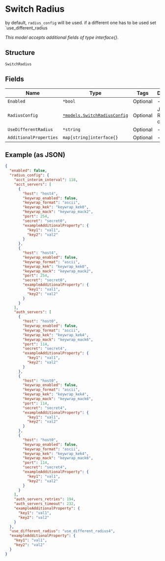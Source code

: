 
# Switch Radius

by default, `radius_config` will be used. if a different one has to be used set `use_different_radius

*This model accepts additional fields of type interface{}.*

## Structure

`SwitchRadius`

## Fields

| Name | Type | Tags | Description |
|  --- | --- | --- | --- |
| `Enabled` | `*bool` | Optional | - |
| `RadiusConfig` | [`*models.SwitchRadiusConfig`](../../doc/models/switch-radius-config.md) | Optional | Junos Radius config |
| `UseDifferentRadius` | `*string` | Optional | - |
| `AdditionalProperties` | `map[string]interface{}` | Optional | - |

## Example (as JSON)

```json
{
  "enabled": false,
  "radius_config": {
    "acct_interim_interval": 118,
    "acct_servers": [
      {
        "host": "host4",
        "keywrap_enabled": false,
        "keywrap_format": "ascii",
        "keywrap_kek": "keywrap_kek0",
        "keywrap_mack": "keywrap_mack2",
        "port": 254,
        "secret": "secret0",
        "exampleAdditionalProperty": {
          "key1": "val1",
          "key2": "val2"
        }
      },
      {
        "host": "host4",
        "keywrap_enabled": false,
        "keywrap_format": "ascii",
        "keywrap_kek": "keywrap_kek0",
        "keywrap_mack": "keywrap_mack2",
        "port": 254,
        "secret": "secret0",
        "exampleAdditionalProperty": {
          "key1": "val1",
          "key2": "val2"
        }
      }
    ],
    "auth_servers": [
      {
        "host": "host0",
        "keywrap_enabled": false,
        "keywrap_format": "ascii",
        "keywrap_kek": "keywrap_kek4",
        "keywrap_mack": "keywrap_mack6",
        "port": 114,
        "secret": "secret4",
        "exampleAdditionalProperty": {
          "key1": "val1",
          "key2": "val2"
        }
      },
      {
        "host": "host0",
        "keywrap_enabled": false,
        "keywrap_format": "ascii",
        "keywrap_kek": "keywrap_kek4",
        "keywrap_mack": "keywrap_mack6",
        "port": 114,
        "secret": "secret4",
        "exampleAdditionalProperty": {
          "key1": "val1",
          "key2": "val2"
        }
      },
      {
        "host": "host0",
        "keywrap_enabled": false,
        "keywrap_format": "ascii",
        "keywrap_kek": "keywrap_kek4",
        "keywrap_mack": "keywrap_mack6",
        "port": 114,
        "secret": "secret4",
        "exampleAdditionalProperty": {
          "key1": "val1",
          "key2": "val2"
        }
      }
    ],
    "auth_servers_retries": 194,
    "auth_servers_timeout": 232,
    "exampleAdditionalProperty": {
      "key1": "val1",
      "key2": "val2"
    }
  },
  "use_different_radius": "use_different_radius4",
  "exampleAdditionalProperty": {
    "key1": "val1",
    "key2": "val2"
  }
}
```

